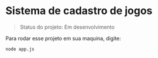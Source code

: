 # Sistema de cadastro de jogos 

> Status do projeto: Em desenvolvimento

Para rodar esse projeto em sua maquina, digite:

```
node app.js
```
